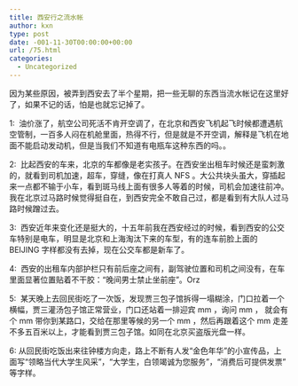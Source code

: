 ```yaml
---
title: 西安行之流水帐
author: kxn
type: post
date: -001-11-30T00:00:00+00:00
url: /75.html
categories:
  - Uncategorized
---
```


因为某些原因，被弄到西安去了半个星期，把一些无聊的东西当流水帐记在这里好了，如果不记的话，怕是也就忘记掉了。

1:  油价涨了，航空公司死活不肯开空调了，在北京和西安飞机起飞时候都遭遇航空管制，一百多人闷在机舱里面，热得不行，但是就是不开空调，解释是飞机在地面不能启动发动机，但是当我们不知道有电瓶车这种东西的吗。。

2:  比起西安的车来，北京的车都像是老实孩子。在西安坐出租车时候还是蛮刺激的，就看到司机加速，超车，穿缝，像在打真人 NFS 。大公共块头虽大，穿插起来一点都不输于小车，看到斑马线上面有很多人等着的时候，司机会加速往前冲。我在北京过马路时候觉得挺自在，到西安完全不敢自己过，都是看到有大队人过马路时候蹭过去。

3:  西安近年来变化还是挺大的，十五年前我在西安经过的时候，看到西安的公交车特别是电车，明显是北京和上海淘汰下来的车型，有的连车前脸上面的 BEIJING 字样都没有去掉，现在公交车都是新车了。

4:  西安的出租车内部护栏只有前后座之间有，副驾驶位置和司机之间没有，在车里面显著位置贴着不干胶：“晚间男士禁止坐前座”。Orz

5:  某天晚上去回民街吃了一次饭，发现贾三包子馆拆得一塌糊涂，门口拉着一个横幅，贾三灌汤包子馆正常营业，门口还站着一排迎宾 mm ，询问 mm ， 就会有个 mm 带你到某路口，交给在那里等候的另一个 mm ，然后再跟着这个 mm 走差不多五百米以上，才能看到贾三包子馆。如同在北京买盗版光盘一样。

6: 从回民街吃饭出来往钟楼方向走，路上不断有人发“金色年华”的小宣传品，上面写“领略当代大学生风采”，“大学生，白领竭诚为您服务”，“消费后可提供发票” 等字样。
